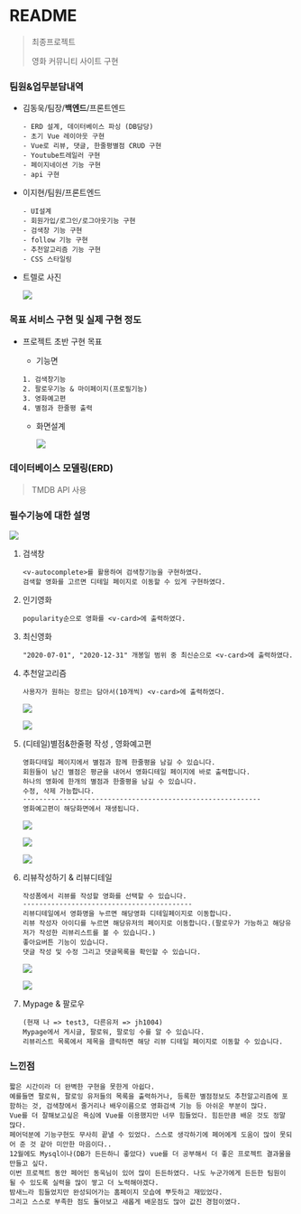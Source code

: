 # README

> 최종프로젝트 
>
> 영화 커뮤니티 사이트 구현



### 팀원&업무분담내역

- 김동욱/팀장/**백엔드**/프론트엔드

  ```select a language
  - ERD 설계, 데이터베이스 파싱 (DB담당)
  - 초기 Vue 레이아웃 구현
  - Vue로 리뷰, 댓글, 한줄평별점 CRUD 구현
  - Youtube트레일러 구현
  - 페이지네이션 기능 구현
  - api 구현
  ```

- 이지현/팀원/프론트엔드

  ```select a language
  - UI설계
  - 회원가입/로그인/로그아웃기능 구현
  - 검색창 기능 구현
  - follow 기능 구현
  - 추천알고리즘 기능 구현
  - CSS 스타일링
  ```

- 트렐로 사진

  ![](README.assets/final_project%20trello.jpg)

### 목표 서비스 구현 및 실제 구현 정도

- 프로젝트 초반 구현 목표

  - 기능면

  ```select a language
  1. 검색창기능
  2. 팔로우기능 & 마이페이지(프로필기능)
  3. 영화예고편
  4. 별점과 한줄평 출력
  ```

  - 화면설계

    ![](README.assets/%ED%99%94%EB%A9%B4%EC%84%A4%EA%B3%84.jpg)



### 데이터베이스 모델링(ERD)

> TMDB API 사용



### 필수기능에 대한 설명

![](README.assets/1-1606716584243.jpg)

1. 검색창

   ```select a language
   <v-autocomplete>를 활용하여 검색창기능을 구현하였다.
   검색할 영화를 고르면 디테일 페이지로 이동할 수 있게 구현하였다.
   ```

2. 인기영화

   ```
   popularity순으로 영화를 <v-card>에 출력하였다.
   ```

3. 최신영화

   ```
   "2020-07-01", "2020-12-31" 개봉일 범위 중 최신순으로 <v-card>에 출력하였다. 
   ```

4. 추천알고리즘

   ```
   사용자가 원하는 장르는 담아서(10개씩) <v-card>에 출력하였다. 
   ```

   ![](README.assets/%EB%B3%84%EC%A0%90%EC%A3%BC%EA%B8%B0.jpg)

   ![](README.assets/%EC%98%81%ED%99%94%EC%98%88%EA%B3%A0%ED%8E%B8-1606717005479.jpg)

5. (디테일)별점&한줄평 작성 , 영화예고편

   ```
   영화디테일 페이지에서 별점과 함께 한줄평을 남길 수 있습니다.
   회원들이 남긴 별점은 평균을 내어서 영화디테일 페이지에 바로 출력합니다.
   하나의 영화에 한개의 별점과 한줄평을 남길 수 있습니다.
   수정, 삭제 가능합니다.
   -----------------------------------------------------------
   영화예고편이 해당화면에서 재생됩니다.
   ```

   ![](README.assets/%EC%98%81%ED%99%94%EB%A6%AC%EB%B7%B0%EB%A6%AC%EC%8A%A4%ED%8A%B8.jpg)

   ![](README.assets/%EB%A6%AC%EB%B7%B0%EC%9E%91%EC%84%B1.jpg)

   ![](README.assets/%EB%A6%AC%EB%B7%B0%EB%94%94%ED%85%8C%EC%9D%BC.jpg)

6. 리뷰작성하기 & 리뷰디테일

   ```
   작성폼에서 리뷰를 작성할 영화를 선택할 수 있습니다.
   ------------------------------------------
   리뷰디테일에서 영화명을 누르면 해당영화 디테일페이지로 이동합니다.
   리뷰 작성자 아이디를 누르면 해당유저의 페이지로 이동합니다.(팔로우가 가능하고 해당유저가 작성한 리뷰리스트를 볼 수 있습니다.)
   좋아요버튼 기능이 있습니다.
   댓글 작성 및 수정 그리고 댓글목록을 확인할 수 있습니다.
   ```

   ![](README.assets/%ED%94%84%EB%A1%9C%ED%95%84.jpg)

   ![](README.assets/%EB%A7%88%EC%9D%B4%ED%8E%98%EC%9D%B4%EC%A7%80.jpg)

7. Mypage & 팔로우 

   ```
   (현재 나 => test3, 다른유저 => jh1004)
   Mypage에서 게시글, 팔로워, 팔로잉 수를 알 수 있습니다.
   리뷰리스트 목록에서 제목을 클릭하면 해당 리뷰 디테일 페이지로 이동할 수 있습니다.
   ```

   

### 느낀점

```
짧은 시간이라 더 완벽한 구현을 못한게 아쉽다.
예를들면 팔로워, 팔로잉 유저들의 목록을 출력하거나, 등록한 별점정보도 추천알고리즘에 포함하는 것, 검색창에서 줄거리나 배우이름으로 영화검색 기능 등 아쉬운 부분이 많다.
Vue를 더 잘해보고싶은 욕심에 Vue를 이용했지만 너무 힘들었다. 힘든만큼 배운 것도 정말 많다.
페어덕분에 기능구현도 무사히 끝낼 수 있었다. 스스로 생각하기에 페어에게 도움이 많이 못되어 준 것 같아 미안한 마음이다..
12월에도 Mysql이나(DB가 든든하니 좋았다) vue를 더 공부해서 더 좋은 프로젝트 결과물을 만들고 싶다.
이번 프로젝트 동안 페어인 동욱님이 있어 많이 든든하였다. 나도 누군가에게 든든한 팀원이 될 수 있도록 실력을 많이 쌓고 더 노력해야겠다.
밤새느라 힘들었지만 완성되어가는 홈페이지 모습에 뿌듯하고 재밌었다.
그리고 스스로 부족한 점도 돌아보고 새롭게 배운점도 많아 값진 경험이였다.
```

